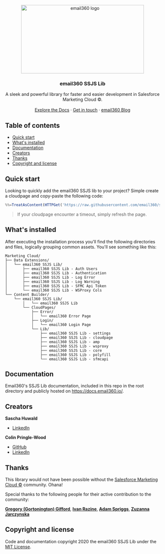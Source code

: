 <p align="center">
  <a href="https://email360.io/">
    <img src="https://email360.io/img/logo_dark.84e942c8.pngg" alt="email360 logo" width="400" height="223">
  </a>
</p>

<h3 align="center">email360 SSJS Lib</h3>

<p align="center">
  A sleek and powerful library for faster and easier development in Salesforce Marketing Cloud ©.
  <br>
  <br>
  <a href="https://docs.email360.io/">Explore the Docs</a>
  ·
  <a href="https://email360.io/#contact">Get in touch</a>
  ·
  <a href="https://blog.email360.io/">email360 Blog</a>
</p>


## Table of contents

- [Quick start](#quick-start)
- [What's installed](#whats-installed)
- [Documentation](#documentation)
- [Creators](#creators)
- [Thanks](#thanks)
- [Copyright and license](#copyright-and-license)


## Quick start

Looking to quickly add the email360 SSJS lib to your project? Simple create a cloudpage and copy-paste the following code:

```javascript
%%=TreatAsContent(HTTPGet('https://raw.githubusercontent.com/email360/ssjs-lib/master/setup/setup.js'))=%%
```

> If your cloudpage encounter a timeout, simply refresh the page.


## What's installed

After executing the installation process you'll find the following directories and files, logically grouping common assets. You'll see something like this:

```text
Marketing Cloud/
├── Data Extensions/
│   └── email360 SSJS Lib/
│       ├── email360 SSJS Lib - Auth Users
│       ├── email360 SSJS Lib - Authentication
│       ├── email360 SSJS Lib - Log Error
│       ├── email360 SSJS Lib - Log Warning
│       ├── email360 SSJS Lib - SFMC Api Token
│       └── email360 SSJS Lib - WSProxy Cols
└── Content Builder/
    └── email360 SSJS Lib/
	    │   └── email360 SSJS Lib
        └── CloudPages/
        	├── Error/
	        │   └── email360 Error Page
        	├── Login/
	        │   └── email360 Login Page
            └── Lib/
            	├── email360 SSJS Lib - settings
            	├── email360 SSJS Lib - cloudpage
            	├── email360 SSJS Lib - amp
            	├── email360 SSJS Lib - wsproxy
            	├── email360 SSJS Lib - core
            	├── email360 SSJS Lib - polyfill
            	└── email360 SSJS Lib - sfmcapi
```


## Documentation

Email360's SSJS Lib documentation, included in this repo in the root directory and publicly hosted on <https://docs.email360.io/>.


## Creators

**Sascha Huwald**

- [LinkedIn](https://www.linkedin.com/in/sascha-huwald/)

**Colin Pringle-Wood**

- [GitHub](https://github.com/colins44)
- [LinkedIn](https://www.linkedin.com/in/colin-pringle-wood-49194053/)


## Thanks

This library would not have been possible without the [Salesforce Marketing Cloud ©](https://www.salesforce.com/products/marketing-cloud/) community. Ohana!


Special thanks to the following people for their active contribution to the community: 

**[Gregory (Gortonington) Gifford](https://www.linkedin.com/in/gregory-gortonington-gifford-238a0625/)**, 
**[Ivan Razine](https://www.linkedin.com/in/ivanrazine/)**, 
**[Adam Spriggs](https://www.linkedin.com/in/adamspriggs/)**, 
**[Zuzanna Jarczynska](https://www.linkedin.com/in/zuzannajarczynska/)**


## Copyright and license

Code and documentation copyright 2020 the email360 SSJS Lib under the [MIT License](https://github.com/email360/ssjs-lib/blob/master/LICENSE).
